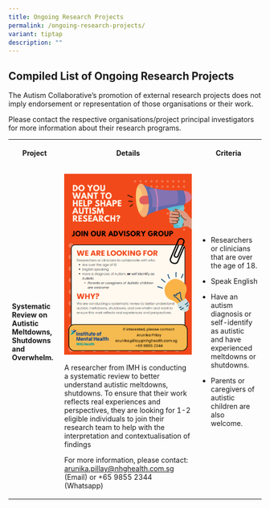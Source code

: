 ```yaml
---
title: Ongoing Research Projects
permalink: /ongoing-research-projects/
variant: tiptap
description: ""
---
```

<h2>Compiled List of Ongoing Research Projects</h2>
<p>The Autism Collaborative’s promotion of external research projects does
not imply endorsement or representation of those organisations or their
work.</p>
<p>Please contact the respective organisations/project principal investigators
for more information about their research programs.</p>
<table style="minWidth: 75px">
<colgroup>
<col>
<col>
<col>
</colgroup>
<tbody>
<tr>
<th rowspan="1" colspan="1">
<p>Project</p>
</th>
<th rowspan="1" colspan="1">
<p>Details</p>
</th>
<th rowspan="1" colspan="1">
<p>Criteria</p>
</th>
</tr>
<tr>
<td rowspan="1" colspan="1">
<p><strong>Systematic Review on Autistic Meltdowns, Shutdowns and Overwhelm.</strong>
</p>
</td>
<td rowspan="1" colspan="1">
<p></p>
<div class="isomer-image-wrapper">
<img style="width: 100%" height="auto" width="100%" alt="" src="/images/Posters/systematic_review_research_poster.png">
</div>
<p>A researcher from IMH is conducting a systematic review to better understand
autistic meltdowns, shutdowns. To ensure that their work reflects real
experiences and perspectives, they are looking for 1-2 eligible individuals
to join their research team to help with the interpretation and contextualisation
of findings</p>
<p></p>
<p>For more information, please contact: <a href="mailto:arunika.pillay@nhghealth.com.sg" rel="noopener noreferrer nofollow" target="_blank">arunika.pillay@nhghealth.com.sg</a> (Email)
or +65 9855 2344 (Whatsapp)</p>
</td>
<td rowspan="1" colspan="1">
<ul data-tight="true" class="tight">
<li>
<p>Researchers or clinicians that are over the age of 18.</p>
</li>
<li>
<p>Speak English</p>
</li>
<li>
<p>Have an autism diagnosis or self-identify as autistic and have experienced
meltdowns or shutdowns.</p>
</li>
<li>
<p>Parents or caregivers of autistic children are also welcome.</p>
</li>
</ul>
</td>
</tr>
</tbody>
</table>
<p></p>